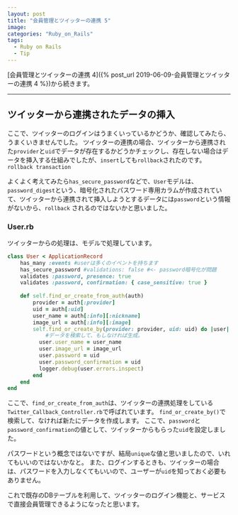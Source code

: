```yaml
---
layout: post
title: "会員管理とツイッターの連携 5"
image:
categories: "Ruby_on_Rails"
tags:
  - Ruby on Rails
  - Tip
---
```


[会員管理とツイッターの連携 4]({% post_url 2019-06-09-会員管理とツイッターの連携 4 %})から続きます。

- - - -
## ツイッターから連携されたデータの挿入

ここで、ツイッターのログインはうまくいっているかどうか、確認してみたら、うまくいきませんでした。
ツイッターの連携の場合、ツイッターから連携された`provider`と`uid`でデータが存在するかどうかチェックし、存在しない場合はデータを挿入する仕組みでしたが、`insert`しても`rollback`されたのです。
`rollback transaction`

よくよく考えてみたら`has_secure_password`などで、`User`モデルは、`password_digest`という、暗号化されたパスワード専用カラムが作成されていて、ツイッターから連携されて挿入しようとするデータには`password`という情報がないから、`rollback` されるのではないかと思いました。



### User.rb

ツイッターからの処理は、モデルで処理しています。
```ruby
class User < ApplicationRecord
    has_many :events #userは多くのイベントを持ちます
    has_secure_password #validations: false #<- password暗号化が問題
    validates :password, presence: true
    validates :password, confirmation: { case_sensitive: true }
    
    def self.find_or_create_from_auth(auth)
        provider = auth[:provider]
        uid = auth[:uid]
        user_name = auth[:info][:nickname]
        image_url = auth[:info][:image]  
        self.find_or_create_by(provider: provider, uid: uid) do |user|
            #データを検索して、もしなければ生成。
          user.user_name = user_name
          user.image_url = image_url
          user.password = uid
          user.password_confirmation = uid
          logger.debug(user.errors.inspect)
        end
    end
end
```
ここで、`find_or_create_from_auth`は、ツイッターの連携処理をしている`Twitter_Callback_Controller.rb`で呼ばれています。
`find_or_create_by()`で検索して、なければ新たにデータを作成します。
ここで、`password`と`password_confirmation`の値として、ツイッターからもらった`uid`を設定しました。

パスワードという概念ではないですが、結局`unique`な値と思いましたので、いれてもいいのではないかなと。
また、ログインするときも、ツイッターの場合は、パスワードを入力しなくてもいいので、ユーザーが`uid`を知っておく必要もありません。

これで既存のDBテーブルを利用して、ツイッターのログイン機能と、サービスで直接会員管理できるようになったと思います。

